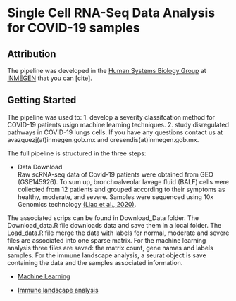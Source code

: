 # Single Cell RNA-Seq Data Analysis for COVID-19 samples

## Attribution

The pipeline was developed in the [Human Systems Biology Group](https://resendislab.github.io/) at [INMEGEN](https://www.inmegen.gob.mx/) that you can [cite].

## Getting Started
The pipeline was used to: 1. develop a severity classifcation method for COVID-19 patients usign machine learning techniques. 2. study disregulated pathways in COVID-19 lungs cells. If you have any questions contact us at avazquezj(at)inmegen.gob.mx and oresendis(at)inmegen.gob.mx.

The full pipeline is structured in the three steps:

* Data Download\
Raw scRNA-seq data of Covid-19 patients were obtained from GEO (GSE145926). To sum up, bronchoalveolar lavage fluid (BALF) cells were collected from 12 patients and grouped according to their symptoms as healthy, moderate, and severe. Samples were sequenced using 10x Genomics technology [(Liao et al., 2020)](https://www.nature.com/articles/s41591-020-0901-9).

The associated scrips can be found in Download_Data folder. The Download_data.R file downloads data and save them in a local folder. The Load_data.R file merge the data with labels for normal, moderate and severe files are associated into one sparse matrix. For the machine learning analysis three files are saved: the matrix count, gene names and labels samples. For the immune landscape analysis, a seurat object is save containing the data and the samples associated information.

* [Machine Learning](Machine_Learning/README.md)

* [Immune landscape analysis](Immune_Landscape/README.md)
